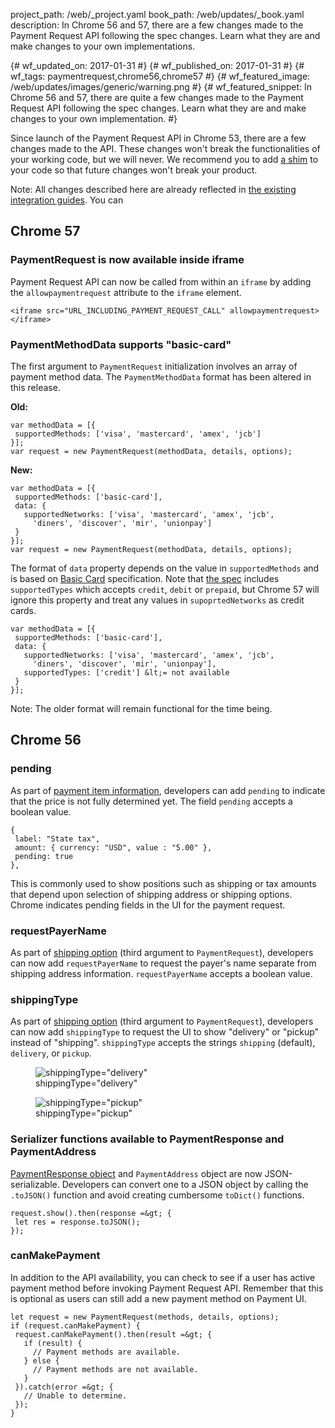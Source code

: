 project_path: /web/_project.yaml
book_path: /web/updates/_book.yaml
description: In Chrome 56 and 57, there are a few changes made to the Payment Request API following the spec changes. Learn what they are and make changes to your own implementations.

{# wf_updated_on: 2017-01-31 #}
{# wf_published_on: 2017-01-31 #}
{# wf_tags: paymentrequest,chrome56,chrome57 #}
{# wf_featured_image: /web/updates/images/generic/warning.png #}
{# wf_featured_snippet: In Chrome 56 and 57, there are quite a few changes made to the Payment Request API following the spec changes. Learn what they are and make changes to your own implementation. #}

Since launch of the Payment Request API in Chrome 53, there are a few changes
made to the API. These changes won't break the functionalities of your working
code, but we will never. We recommend you to add [a
shim](https://storage.googleapis.com/prshim/v1/payment-shim.js) to your code so
that future changes won't break your product.

Note: All changes described here are already reflected in [the existing
integration guides](https://developers.google.com/web/fundamentals/discovery-and-monetization/payment-request/). You can

## Chrome 57
### PaymentRequest is now available inside iframe
Payment Request API can now be called from within an `iframe` by adding the
`allowpaymentrequest` attribute to the `iframe` element.

    <iframe src="URL_INCLUDING_PAYMENT_REQUEST_CALL" allowpaymentrequest></iframe>

### PaymentMethodData supports "basic-card"
The first argument to `PaymentRequest` initialization involves an array of
payment method data. The `PaymentMethodData` format has been altered in this
release.

**Old:**

    var methodData = [{
     supportedMethods: ['visa', 'mastercard', 'amex', 'jcb']
    }];
    var request = new PaymentRequest(methodData, details, options);

**New:**

    var methodData = [{
     supportedMethods: ['basic-card'],
     data: {
       supportedNetworks: ['visa', 'mastercard', 'amex', 'jcb',
         'diners', 'discover', 'mir', 'unionpay']
     }
    }];
    var request = new PaymentRequest(methodData, details, options);

The format of `data` property depends on the value in `supportedMethods` and is
based on [Basic Card](https://w3c.github.io/webpayments-methods-card/#request)
specification. Note that [the
spec](https://w3c.github.io/webpayments-methods-card/#basiccardrequest) includes
`supportedTypes` which accepts `credit`, `debit` or `prepaid`, but Chrome 57
will ignore this property and treat any values in `supoprtedNetworks` as credit
cards.

    var methodData = [{
     supportedMethods: ['basic-card'],
     data: {
       supportedNetworks: ['visa', 'mastercard', 'amex', 'jcb',
         'diners', 'discover', 'mir', 'unionpay'],
       supportedTypes: ['credit'] &lt;= not available
     }
    }];

Note: The older format will remain functional for the time being.

## Chrome 56
### pending
As part of [payment item
information](https://developers.google.com/web/fundamentals/getting-started/primers/payment-request/#create-paymentrequest),
developers can add `pending` to indicate that the price is not fully determined
yet. The field `pending` accepts a boolean value.

    {
     label: "State tax",
     amount: { currency: "USD", value : "5.00" },
     pending: true
    },

This is commonly used to show positions such as shipping or tax amounts that
depend upon selection of shipping address or shipping options. Chrome indicates
pending fields in the UI for the payment request.

### requestPayerName
As part of [shipping
option](https://developers.google.com/web/fundamentals/getting-started/primers/payment-request/#contact-information)
(third argument to `PaymentRequest`), developers can now add `requestPayerName`
to request the payer's name separate from shipping address information.
`requestPayerName` accepts a boolean value.

### shippingType
As part of [shipping
option](https://developers.google.com/web/fundamentals/getting-started/primers/payment-request/#contact-information)
(third argument to `PaymentRequest`), developers can now add `shippingType` to
request the UI to show "delivery" or "pickup" instead of "shipping".
`shippingType` accepts the strings `shipping` (default), `delivery`, or
`pickup`.

<figure class="attempt-left">
  <img src="/web/updates/images/2017/01/payment-request-updates/delivery.png"
    class="screenshot" alt="shippingType=&quot;delivery&quot;"/>
  <figcaption>shippingType="delivery"</figcaption>
</figure>
<figure class="attempt-right">
<img src="/web/updates/images/2017/01/payment-request-updates/pickup.png"
  class="screenshot" alt="shippingType=&quot;pickup&quot;"/>
  <figcaption>shippingType="pickup"</figcaption>
</figure>

### Serializer functions available to PaymentResponse and PaymentAddress
[PaymentResponse
object](https://developers.google.com/web/fundamentals/getting-started/primers/payment-request/#shipping-address)
and `PaymentAddress` object are now JSON-serializable. Developers can convert
one to a JSON object by calling the `.toJSON()` function and avoid creating
cumbersome `toDict()` functions.

    request.show().then(response =&gt; {
     let res = response.toJSON();
    });

### canMakePayment
In addition to the API availability, you can check to see if a user has active
payment method before invoking Payment Request API. Remember that this is
optional as users can still add a new payment method on Payment UI.

    let request = new PaymentRequest(methods, details, options);
    if (request.canMakePayment) {
     request.canMakePayment().then(result =&gt; {
       if (result) {
         // Payment methods are available.
       } else {
         // Payment methods are not available.
       }
     }).catch(error =&gt; {
       // Unable to determine.
     });
    }
